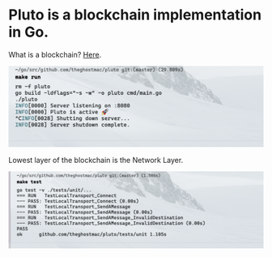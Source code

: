 # Pluto is a blockchain implementation in Go.
What is a blockchain? [Here](https://en.wikipedia.org/wiki/Blockchain).

![Pluto is active](pluto.png)

Lowest layer of the blockchain is the Network Layer.

![Tests Pass](testspass.png)